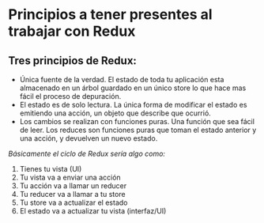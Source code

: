# Principios a tener presentes al trabajar con Redux

## Tres principios de Redux:

- Única fuente de la verdad.
    El estado de toda tu aplicación esta almacenado en un árbol guardado en un único store lo que hace mas fácil el proceso de depuración.
- El estado es de solo lectura.
    La única forma de modificar el estado es emitiendo una acción, un objeto que describe que ocurrió.
- Los cambios se realizan con funciones puras. Una función que sea fácil de leer.
    Los reduces son funciones puras que toman el estado anterior y una acción, y devuelven un nuevo estado.


*Básicamente el ciclo de Redux sería algo como:*

1. Tienes tu vista (UI)
2. Tu vista va a enviar una acción
3. Tu acción va a llamar un reducer
4. Tu reducer va a llamar a tu store
5. Tu store va a actualizar el estado
6. El estado va a actualizar tu vista (interfaz/UI)
